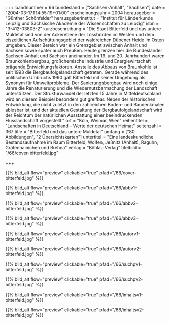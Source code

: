 +++
bandnummer = 66
bundesland = ["Sachsen-Anhalt", "Sachsen"]
date = "2004-03-17T14:55:19+01:00"
erscheinungsjahr = 2004
herausgeber = "Günther Schönfelder"
herausgeberinstitut = "Institut für Länderkunde Leipzig und Sächsische Akademie der Wissenschaften zu Leipzig"
isbn = "3-412-03803-2"
kurzbeschreibung = "Die Stadt Bitterfeld und das untere Muldetal sind von der Ackerebene der Lössbörden im Westen und dem eiszeitlichen Aufschüttungsgebiet der waldreichen Dübener Heide im Osten umgeben. Dieser Bereich war ein Grenzgebiet zwischen Anhalt und Sachsen sowie später auch Preußen. Heute grenzen hier die Bundesländer Sachsen-Anhalt und Sachsen aneinander. Im 19. und 20. Jahrhundert waren Braunkohlenbergbau, großchemische Industrie und Energiewirtschaft prägende Entwicklungsfaktoren. Anstelle des Abbaus von Braunkohle ist seit 1993 die Bergbaufolgelandschaft getreten. Gerade während des politischen Umbruchs 1990 galt Bitterfeld mit seiner Umgebung als Synonym für Umweltprobleme. Der Sanierungsbergbau wird noch einige Jahre die Renaturierung und die Wiedernutzbarmachung der Landschaft unterstützen. Der Strukturwandel der letzten 15 Jahre in Mitteldeutschland wird an diesem Beispiel besonders gut greifbar. Neben der historischen Entwicklung, die nicht zuletzt in den zahlreichen Boden- und Baudenkmalen ablesbar ist, und der aktuellen Gestaltung der Bergbaufolgelandschaft wird der Reichtum der natürlichen Ausstattung einer beeindruckenden Flusslandschaft vorgestellt."
ort = "Köln, Weimar, Wien"
reihentitel = "Landschaften in Deutschland – Werte der deutschen Heimat"
seitenzahl = 367
title = "Bitterfeld und das untere Muldetal"
umfang = ["80 Abbildungen", "2 Übersichtskarten"]
untertitel = "Eine landeskundliche Bestandsaufnahme im Raum Bitterfeld, Wolfen, Jeßnitz (Anhalt), Raguhn, Gräfenhainichen und Brehna"
verlag = "Böhlau Verlag"
titelbild = "/66/cover-bitterfeld.jpg"

+++

{{% bild_alt flow="preview" clickable="true" pfad="/66/cover-bitterfeld.jpg"   %}}

{{% bild_alt flow="preview" clickable="true" pfad="/66/abbv1-bitterfeld.jpg"   %}}

{{% bild_alt flow="preview" clickable="true" pfad="/66/abbv2-bitterfeld.jpg"   %}}

{{% bild_alt flow="preview" clickable="true" pfad="/66/abbv3-bitterfeld.jpg"   %}}

{{% bild_alt flow="preview" clickable="true" pfad="/66/autorv1-bitterfeld.jpg"   %}}

{{% bild_alt flow="preview" clickable="true" pfad="/66/autorv2-bitterfeld.jpg"   %}}

{{% bild_alt flow="preview" clickable="true" pfad="/66/suchpv1-bitterfeld.jpg"   %}}

{{% bild_alt flow="preview" clickable="true" pfad="/66/suchpv2-bitterfeld.jpg"   %}}

{{% bild_alt flow="preview" clickable="true" pfad="/66/inhaltsv1-bitterfeld.jpg"   %}}

{{% bild_alt flow="preview" clickable="true" pfad="/66/inhaltsv2-bitterfeld.jpg"   %}}
